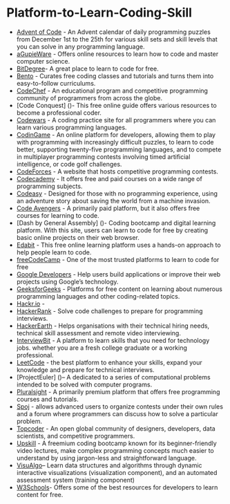 # Platform-to-Learn-Coding-Skill

- [Advent of Code](https://adventofcode.com/)  - An Advent calendar of daily programming puzzles from December 1st to the 25th for various skill sets and skill levels that you can solve in any programming language. <br/>
- [aGupieWare]() - Offers online resources to learn how to code and master computer science.
- [BitDegree]()-  A great place to learn to code for free.
- [Bento]() - Curates free coding classes and tutorials and turns them into easy-to-follow curriculums.
- [CodeChef]() - An educational program and competitive programming community of programmers from across the globe.
- [Code Conquest] ()- This free online guide offers various resources to become a professional coder.
- [Codewars]() - A coding practice site for all programmers where you can learn various programming languages. 
- [CodinGame]() - An online platform for developers, allowing them to play with programming with increasingly difficult puzzles, to learn to code better, supporting twenty-five programming languages, and to compete in multiplayer programming contests involving timed artificial intelligence, or code golf challenges.
- [CodeForces]() - A website that hosts competitive programming contests.
- [Codecademy]() - It offers free and paid courses on a wide range of programming subjects.
- [Codeasy]() - Designed for those with no programming experience, using an adventure story about saving the world from a machine invasion.
- [Code Avengers]() - A primarily paid platform, but it also offers free courses for learning to code.
- [Dash by General Assembly] ()-  Coding bootcamp and digital learning platform. With this site, users can learn to code for free by creating basic online projects on   their web browser.
- [Edabit]() - This free online learning platform uses a hands-on approach to help people learn to code.
- [freeCodeCamp]() - One of the most trusted platforms to learn to code for free
- [Google Developers]() - Help users build applications or improve their web projects using Google’s technology.
- [GeeksforGeeks]() - Platforms for free content on learning about numerous programming languages and other coding-related topics.
- [Hackr.io]() - 
- [HackerRank]() - Solve code challenges to prepare for programming interviews.
- [HackerEarth]() -  Helps organisations with their technical hiring needs, technical skill assessment and remote video interviewing.
- [InterviewBit]() - A platform to learn skills that you need for technology jobs.
whether you are a fresh college graduate or a working professional.
- [LeetCode]() - the best platform to enhance your skills, expand your knowledge and prepare for technical interviews.
- [ProjectEuler] ()– A dedicated to a series of computational problems intended to be solved with computer programs. 
- [Pluralsight]() - A primarily premium platform that offers free programming courses and tutorials.
- [Spoj]() - allows advanced users to organize contests under their own rules and a forum where programmers can discuss how to solve a particular problem.
- [Topcoder]() - An open global community of designers, developers, data scientists, and competitive programmers.
- [Upskill]() - A freemium coding bootcamp known for its beginner-friendly video lectures, make complex programming concepts much easier to understand by using jargon-less and straightforward language.
- [VisuAlgo]()– Learn data structures and algorithms through dynamic interactive visualizations (visualization component), and an automated assessment system (training component)
- [W3Schools]()- Offers some of the best resources for developers to learn content for free.



